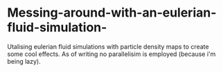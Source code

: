 # Messing-around-with-an-eulerian-fluid-simulation-
Utalising eulerian fluid simulations with particle density maps to create some cool effects. As of writing no parallelisim is employed (because i'm being lazy).

